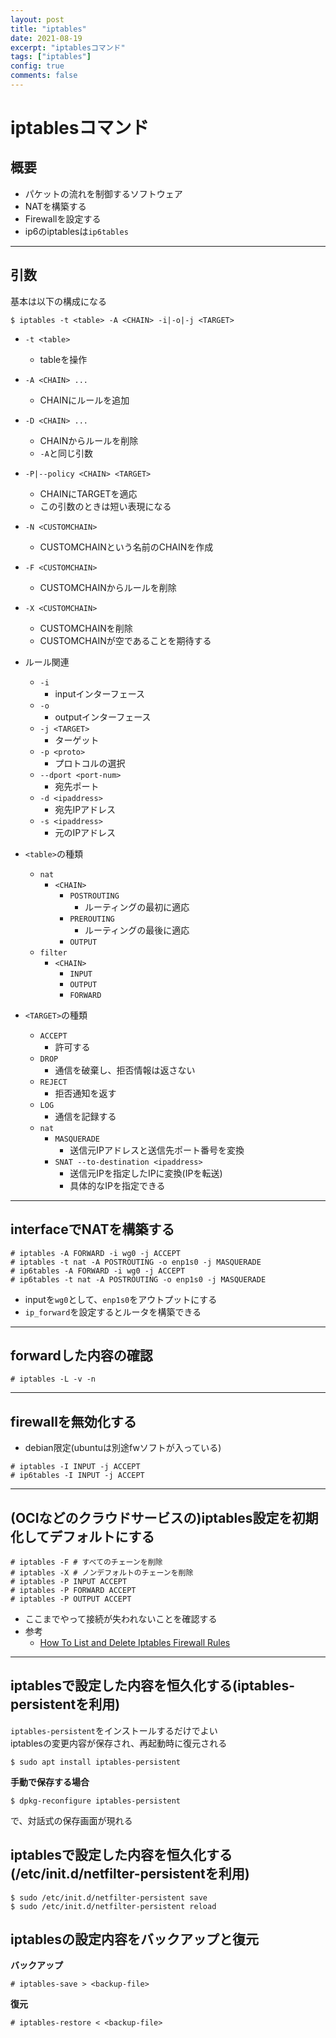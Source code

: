 ```yaml
---
layout: post
title: "iptables"
date: 2021-08-19
excerpt: "iptablesコマンド"
tags: ["iptables"]
config: true
comments: false
---
```


# iptablesコマンド

## 概要
 - パケットの流れを制御するソフトウェア
 - NATを構築する
 - Firewallを設定する
 - ip6のiptablesは`ip6tables`

---

## 引数

基本は以下の構成になる
```console
$ iptables -t <table> -A <CHAIN> -i|-o|-j <TARGET>
```

 - `-t <table>`
   - tableを操作
 - `-A <CHAIN> ...`
   - CHAINにルールを追加
 - `-D <CHAIN> ...`
   - CHAINからルールを削除
   - `-A`と同じ引数
 - `-P|--policy <CHAIN> <TARGET>`
   - CHAINにTARGETを適応
   - この引数のときは短い表現になる
 - `-N <CUSTOMCHAIN>`
   - CUSTOMCHAINという名前のCHAINを作成
 - `-F <CUSTOMCHAIN>`
   - CUSTOMCHAINからルールを削除
 - `-X <CUSTOMCHAIN>`
   - CUSTOMCHAINを削除
   - CUSTOMCHAINが空であることを期待する
 - ルール関連
   - `-i`
	 - inputインターフェース
   - `-o`
	 - outputインターフェース
   - `-j <TARGET>`
	 - ターゲット
   - `-p <proto>`
	 - プロトコルの選択
   - `--dport <port-num>`
	 - 宛先ポート
   - `-d <ipaddress>`
	 - 宛先IPアドレス
   - `-s <ipaddress>`
	 - 元のIPアドレス

 - `<table>`の種類
   - `nat`
	 - `<CHAIN>`
	   - `POSTROUTING`
		 - ルーティングの最初に適応
	   - `PREROUTING`
		 - ルーティングの最後に適応
	   - `OUTPUT`
   - `filter`
	 - `<CHAIN>`
	   - `INPUT`
	   - `OUTPUT`
	   - `FORWARD`

 - `<TARGET>`の種類
   - `ACCEPT`
	 - 許可する
   - `DROP`
	 - 通信を破棄し、拒否情報は返さない
   - `REJECT`
	 - 拒否通知を返す
   - `LOG`
	 - 通信を記録する
   - `nat`
	 - `MASQUERADE`
	   - 送信元IPアドレスと送信先ポート番号を変換
	 - `SNAT --to-destination <ipaddress>`
	   - 送信元IPを指定したIPに変換(IPを転送)
	   - 具体的なIPを指定できる


---

## interfaceでNATを構築する

```console
# iptables -A FORWARD -i wg0 -j ACCEPT
# iptables -t nat -A POSTROUTING -o enp1s0 -j MASQUERADE
# ip6tables -A FORWARD -i wg0 -j ACCEPT
# ip6tables -t nat -A POSTROUTING -o enp1s0 -j MASQUERADE
```
 - inputを`wg0`として、`enp1s0`をアウトプットにする
 - `ip_forward`を設定するとルータを構築できる

---

## forwardした内容の確認

```console
# iptables -L -v -n
```

---

## firewallを無効化する
 - debian限定(ubuntuは別途fwソフトが入っている)

```console
# iptables -I INPUT -j ACCEPT
# ip6tables -I INPUT -j ACCEPT
```

---

## (OCIなどのクラウドサービスの)iptables設定を初期化してデフォルトにする

```console
# iptables -F # すべてのチェーンを削除
# iptables -X # ノンデフォルトのチェーンを削除
# iptables -P INPUT ACCEPT
# iptables -P FORWARD ACCEPT
# iptables -P OUTPUT ACCEPT
```
 - ここまでやって接続が失われないことを確認する
 - 参考
   - [How To List and Delete Iptables Firewall Rules](https://www.digitalocean.com/community/tutorials/how-to-list-and-delete-iptables-firewall-rules)

---

## iptablesで設定した内容を恒久化する(iptables-persistentを利用)

`iptables-persistent`をインストールするだけでよい  
iptablesの変更内容が保存され、再起動時に復元される  

```console
$ sudo apt install iptables-persistent
```

**手動で保存する場合**  

```console
$ dpkg-reconfigure iptables-persistent
```
で、対話式の保存画面が現れる

## iptablesで設定した内容を恒久化する(/etc/init.d/netfilter-persistentを利用)

```console
$ sudo /etc/init.d/netfilter-persistent save
$ sudo /etc/init.d/netfilter-persistent reload
```

## iptablesの設定内容をバックアップと復元

**バックアップ**  
```console
# iptables-save > <backup-file>
```

**復元**  
```console
# iptables-restore < <backup-file>
```
